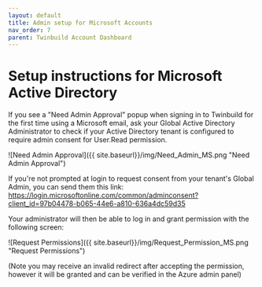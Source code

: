 ```yaml
---
layout: default
title: Admin setup for Microsoft Accounts
nav_order: 7
parent: Twinbuild Account Dashboard
---
```


# Setup instructions for Microsoft Active Directory

If you see a "Need Admin Approval" popup when signing in to Twinbuild for the first time using a Microsoft email, ask your Global Active Directory Administrator to check if your Active Directory tenant is configured to require admin consent for User.Read permission.

![Need Admin Approval]({{ site.baseurl}}/img/Need_Admin_MS.png "Need Admin Approval")

If you're not prompted at login to request consent from your tenant's Global Admin, you can send them this link: https://login.microsoftonline.com/common/adminconsent?client_id=97b04478-b065-44e6-a810-636a4dc59d35

Your administrator will then be able to log in and grant permission with the following screen:

![Request Permissions]({{ site.baseurl}}/img/Request_Permission_MS.png "Request Permissions")

(Note you may receive an invalid redirect after accepting the permission, however it will be granted and can be verified in the Azure admin panel)
